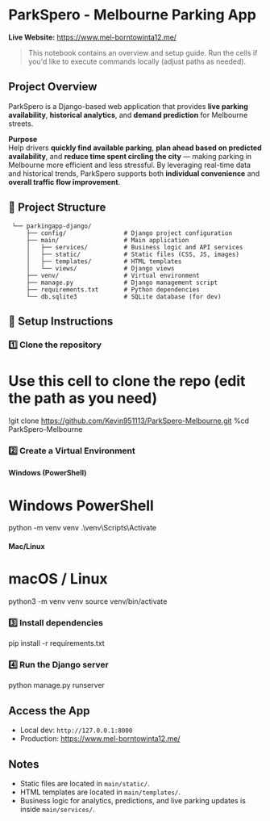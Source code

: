 
# ParkSpero - Melbourne Parking App

**Live Website:** https://www.mel-borntowinta12.me/

> This notebook contains an overview and setup guide. Run the cells if you'd like to execute commands locally (adjust paths as needed).


## Project Overview
ParkSpero is a Django-based web application that provides **live parking availability**, **historical analytics**, and **demand prediction** for Melbourne streets.

**Purpose**  
Help drivers **quickly find available parking**, **plan ahead based on predicted availability**, and **reduce time spent circling the city** — making parking in Melbourne more efficient and less stressful. By leveraging real-time data and historical trends, ParkSpero supports both **individual convenience** and **overall traffic flow improvement**.


## 📂 Project Structure
```
 └── parkingapp-django/
     ├── config/                # Django project configuration
     ├── main/                  # Main application
     │   ├── services/          # Business logic and API services
     │   ├── static/            # Static files (CSS, JS, images)
     │   ├── templates/         # HTML templates
     │   └── views/             # Django views
     ├── venv/                  # Virtual environment
     ├── manage.py              # Django management script
     ├── requirements.txt       # Python dependencies
     └── db.sqlite3             # SQLite database (for dev)
```

## 🚀 Setup Instructions
### 1️⃣ Clone the repository
# Use this cell to clone the repo (edit the path as you need)
!git clone https://github.com/Kevin951113/ParkSpero-Melbourne.git
%cd ParkSpero-Melbourne

### 2️⃣ Create a Virtual Environment
#### Windows (PowerShell)
# Windows PowerShell
python -m venv venv
.\venv\Scripts\Activate

#### Mac/Linux
# macOS / Linux
python3 -m venv venv
source venv/bin/activate

### 3️⃣ Install dependencies
pip install -r requirements.txt
### 4️⃣ Run the Django server
python manage.py runserver

## Access the App
- Local dev: `http://127.0.0.1:8000`
- Production: https://www.mel-borntowinta12.me/


## Notes
- Static files are located in `main/static/`.
- HTML templates are located in `main/templates/`.
- Business logic for analytics, predictions, and live parking updates is inside `main/services/`.
